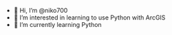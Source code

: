 - 👋 Hi, I’m @niko700
- 👀 I’m interested in learning to use Python with ArcGIS
- 🌱 I’m currently learning Python

<!---
niko700/niko700 is a ✨ special ✨ repository because its `README.md` (this file) appears on your GitHub profile.
You can click the Preview link to take a look at your changes.
--->
